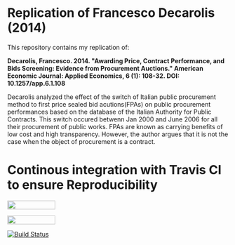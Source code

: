 # Replication of Francesco Decarolis (2014)  <a class = "tocSkip">
   
This repository contains my replication of:

**Decarolis, Francesco. 2014. "Awarding Price, Contract Performance, and Bids Screening: Evidence from Procurement Auctions." American Economic Journal: Applied Economics, 6 (1): 108-32. DOI: 10.1257/app.6.1.108**
   
Decarolis analyzed the effect of the switch of Italian public procurement method to first price sealed bid acutions(FPAs) on public procurement performances based on the database of the Italian Authority for Public Contracts. This switch occured betwenn Jan 2000 and June 2006 for all their procurement of public works. FPAs are known as carrying benefits of low cost and high transparency. However, the author argues that it is not the case when the object of procurement is a contract.
    

# Continous integration with Travis CI to ensure Reproducibility  <a class = "tocSkip">
    
<a href="https://nbviewer.jupyter.org/github/HumanCapitalAnalysis/microeconometrics-course-project-HyeinJeong/blob/temp1/project_HyeinJeong.ipynb"
   target="_parent">
   <img align="center"
  src="https://raw.githubusercontent.com/jupyter/design/master/logos/Badges/nbviewer_badge.png"
      width="109" height="20">
</a>

<a href="https://mybinder.org/v2/gh/HumanCapitalAnalysis/microeconometrics-course-project-HyeinJeong/master?filepath=project_HyeinJeong.ipynb"
    target="_parent">
    <img align="center"
       src="https://mybinder.org/badge_logo.svg"
       width="109" height="20">
</a>

    
[![Build Status](https://travis-ci.org/HumanCapitalAnalysis/microeconometrics-course-project-HyeinJeong.svg?branch=temp1)](https://travis-ci.org/HumanCapitalAnalysis/microeconometrics-course-project-HyeinJeong)